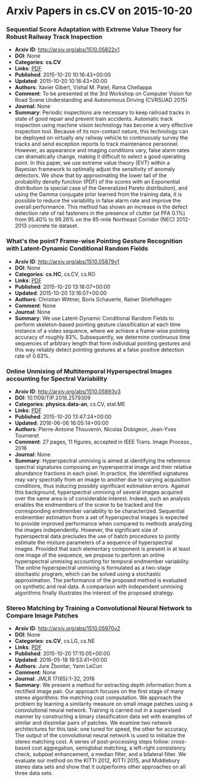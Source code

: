 # Arxiv Papers in cs.CV on 2015-10-20
### Sequential Score Adaptation with Extreme Value Theory for Robust Railway Track Inspection
- **Arxiv ID**: http://arxiv.org/abs/1510.05822v1
- **DOI**: None
- **Categories**: **cs.CV**
- **Links**: [PDF](http://arxiv.org/pdf/1510.05822v1)
- **Published**: 2015-10-20 10:16:43+00:00
- **Updated**: 2015-10-20 10:16:43+00:00
- **Authors**: Xavier Gibert, Vishal M. Patel, Rama Chellappa
- **Comment**: To be presented at the 3rd Workshop on Computer Vision for Road Scene
  Understanding and Autonomous Driving (CVRSUAD 2015)
- **Journal**: None
- **Summary**: Periodic inspections are necessary to keep railroad tracks in state of good repair and prevent train accidents. Automatic track inspection using machine vision technology has become a very effective inspection tool. Because of its non-contact nature, this technology can be deployed on virtually any railway vehicle to continuously survey the tracks and send exception reports to track maintenance personnel. However, as appearance and imaging conditions vary, false alarm rates can dramatically change, making it difficult to select a good operating point. In this paper, we use extreme value theory (EVT) within a Bayesian framework to optimally adjust the sensitivity of anomaly detectors. We show that by approximating the lower tail of the probability density function (PDF) of the scores with an Exponential distribution (a special case of the Generalized Pareto distribution), and using the Gamma conjugate prior learned from the training data, it is possible to reduce the variability in false alarm rate and improve the overall performance. This method has shown an increase in the defect detection rate of rail fasteners in the presence of clutter (at PFA 0.1%) from 95.40% to 99.26% on the 85-mile Northeast Corridor (NEC) 2012-2013 concrete tie dataset.



### What's the point? Frame-wise Pointing Gesture Recognition with Latent-Dynamic Conditional Random Fields
- **Arxiv ID**: http://arxiv.org/abs/1510.05879v1
- **DOI**: None
- **Categories**: **cs.HC**, cs.CV, cs.RO
- **Links**: [PDF](http://arxiv.org/pdf/1510.05879v1)
- **Published**: 2015-10-20 13:16:07+00:00
- **Updated**: 2015-10-20 13:16:07+00:00
- **Authors**: Christian Wittner, Boris Schauerte, Rainer Stiefelhagen
- **Comment**: None
- **Journal**: None
- **Summary**: We use Latent-Dynamic Conditional Random Fields to perform skeleton-based pointing gesture classification at each time instance of a video sequence, where we achieve a frame-wise pointing accuracy of roughly 83%. Subsequently, we determine continuous time sequences of arbitrary length that form individual pointing gestures and this way reliably detect pointing gestures at a false positive detection rate of 0.63%.



### Online Unmixing of Multitemporal Hyperspectral Images accounting for Spectral Variability
- **Arxiv ID**: http://arxiv.org/abs/1510.05893v3
- **DOI**: 10.1109/TIP.2016.2579309
- **Categories**: **physics.data-an**, cs.CV, stat.ME
- **Links**: [PDF](http://arxiv.org/pdf/1510.05893v3)
- **Published**: 2015-10-20 13:47:24+00:00
- **Updated**: 2016-06-06 16:05:14+00:00
- **Authors**: Pierre-Antoine Thouvenin, Nicolas Dobigeon, Jean-Yves Tourneret
- **Comment**: 27 pages, 11 figures, accepted in IEEE Trans. Image Process., 2016
- **Journal**: None
- **Summary**: Hyperspectral unmixing is aimed at identifying the reference spectral signatures composing an hyperspectral image and their relative abundance fractions in each pixel. In practice, the identified signatures may vary spectrally from an image to another due to varying acquisition conditions, thus inducing possibly significant estimation errors. Against this background, hyperspectral unmixing of several images acquired over the same area is of considerable interest. Indeed, such an analysis enables the endmembers of the scene to be tracked and the corresponding endmember variability to be characterized. Sequential endmember estimation from a set of hyperspectral images is expected to provide improved performance when compared to methods analyzing the images independently. However, the significant size of hyperspectral data precludes the use of batch procedures to jointly estimate the mixture parameters of a sequence of hyperspectral images. Provided that each elementary component is present in at least one image of the sequence, we propose to perform an online hyperspectral unmixing accounting for temporal endmember variability. The online hyperspectral unmixing is formulated as a two-stage stochastic program, which can be solved using a stochastic approximation. The performance of the proposed method is evaluated on synthetic and real data. A comparison with independent unmixing algorithms finally illustrates the interest of the proposed strategy.



### Stereo Matching by Training a Convolutional Neural Network to Compare Image Patches
- **Arxiv ID**: http://arxiv.org/abs/1510.05970v2
- **DOI**: None
- **Categories**: **cs.CV**, cs.LG, cs.NE
- **Links**: [PDF](http://arxiv.org/pdf/1510.05970v2)
- **Published**: 2015-10-20 17:15:05+00:00
- **Updated**: 2016-05-18 19:53:41+00:00
- **Authors**: Jure Žbontar, Yann LeCun
- **Comment**: None
- **Journal**: JMLR 17(65):1-32, 2016
- **Summary**: We present a method for extracting depth information from a rectified image pair. Our approach focuses on the first stage of many stereo algorithms: the matching cost computation. We approach the problem by learning a similarity measure on small image patches using a convolutional neural network. Training is carried out in a supervised manner by constructing a binary classification data set with examples of similar and dissimilar pairs of patches. We examine two network architectures for this task: one tuned for speed, the other for accuracy. The output of the convolutional neural network is used to initialize the stereo matching cost. A series of post-processing steps follow: cross-based cost aggregation, semiglobal matching, a left-right consistency check, subpixel enhancement, a median filter, and a bilateral filter. We evaluate our method on the KITTI 2012, KITTI 2015, and Middlebury stereo data sets and show that it outperforms other approaches on all three data sets.



